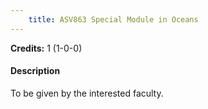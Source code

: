 ```yaml
---
    title: ASV863 Special Module in Oceans
---
```

**Credits:** 1 (1-0-0)



#### Description 
To be given by the interested faculty.
